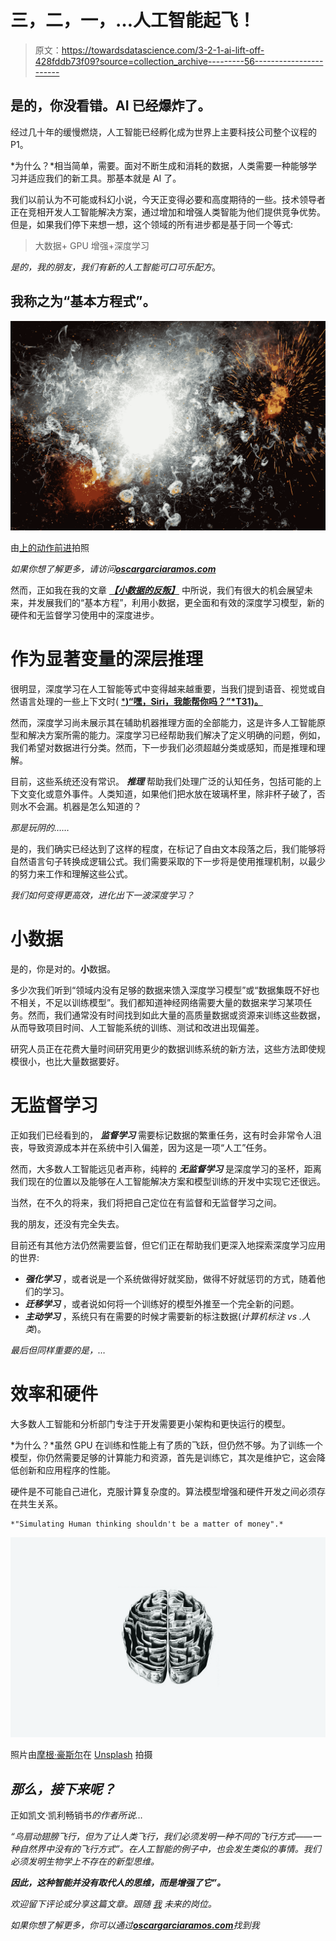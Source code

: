 # 三，二，一，…人工智能起飞！

> 原文：<https://towardsdatascience.com/3-2-1-ai-lift-off-428fddb73f09?source=collection_archive---------56----------------------->

## 是的，你没看错。AI 已经爆炸了。

经过几十年的缓慢燃烧，人工智能已经孵化成为世界上主要科技公司整个议程的 P1。

*为什么？*相当简单，需要。面对不断生成和消耗的数据，人类需要一种能够学习并适应我们的新工具。那基本就是 AI 了。

我们以前认为不可能或科幻小说，今天正变得必要和高度期待的一些。技术领导者正在竞相开发人工智能解决方案，通过增加和增强人类智能为他们提供竞争优势。但是，如果我们停下来想一想，这个领域的所有进步都是基于同一个等式:

> 大数据+ GPU 增强+深度学习

*是的，我的朋友，我们有新的人工智能可口可乐配方*。

## 我称之为“基本方程式”。

![](img/e6264f7fa48238fb1b843bed1f0bde4b.png)

由[上的](https://unsplash.com)[动作前进](https://unsplash.com/@actionvance)拍照

*如果你想了解更多，请访问*[***oscargarciaramos.com***](https://oscargarciaramos.com)

然而，正如我在我的文章 [***【小数据的反叛】***](https://medium.com/ai-in-plain-english/the-little-data-rebellion-ai-is-no-longer-just-for-the-big-guys-add5d99faafd?source=friends_link&sk=36f9ad862ad07560e0051c8abeb2ab0f) 中所说，我们有很大的机会展望未来，并发展我们的“基本方程”，利用小数据，更全面和有效的深度学习模型，新的硬件和无监督学习使用中的深度进步。

# **作为显著变量的深层推理**

很明显，深度学习在人工智能等式中变得越来越重要，当我们提到语音、视觉或自然语言处理的一些上下文时( [***)“嘿，Siri，我能帮你吗？”*T31)。**](/hey-siri-can-i-help-you-4065f38ae869?source=friends_link&sk=ec5634102f6253e900fc17c5e7b8050e)

然而，深度学习尚未展示其在辅助机器推理方面的全部能力，这是许多人工智能原型和解决方案所需的能力。深度学习已经帮助我们解决了定义明确的问题，例如，我们希望对数据进行分类。然而，下一步我们必须超越分类或感知，而是推理和理解。

目前，这些系统还没有常识。 ***推理*** 帮助我们处理广泛的认知任务，包括可能的上下文变化或意外事件。人类知道，如果他们把水放在玻璃杯里，除非杯子破了，否则水不会漏。机器是怎么知道的？

*那是玩阴的……*

是的，我们确实已经达到了这样的程度，在标记了自由文本段落之后，我们能够将自然语言句子转换成逻辑公式。我们需要采取的下一步将是使用推理机制，以最少的努力来工作和理解这些公式。

*我们如何变得更高效，进化出下一波深度学习？*

# **小数据**

是的，你是对的。**小**数据。

多少次我们听到“领域内没有足够的数据来馈入深度学习模型”或“数据集既不好也不相关，不足以训练模型”。我们都知道神经网络需要大量的数据来学习某项任务。然而，我们通常没有时间找到如此大量的高质量数据或资源来训练这些数据，从而导致项目时间、人工智能系统的训练、测试和改进出现偏差。

研究人员正在花费大量时间研究用更少的数据训练系统的新方法，这些方法即使规模很小，也比大量数据要好。

# **无监督学习**

正如我们已经看到的， ***监督学习*** 需要标记数据的繁重任务，这有时会非常令人沮丧，导致资源成本并在系统中引入偏差，因为这是一项“人工”任务。

然而，大多数人工智能远见者声称，纯粹的 ***无监督学习*** 是深度学习的圣杯，距离我们现在的位置以及能够在人工智能解决方案和模型训练的开发中实现它还很远。

当然，在不久的将来，我们将把自己定位在有监督和无监督学习之间。

我的朋友，还没有完全失去。

目前还有其他方法仍然需要监督，但它们正在帮助我们更深入地探索深度学习应用的世界:

*   ***强化学习*** ，或者说是一个系统做得好就奖励，做得不好就惩罚的方式，随着他们的学习。
*   ***迁移学习*** ，或者说如何将一个训练好的模型外推至一个完全新的问题。
*   ***主动学习*** ，系统只有在需要的时候才需要新的标注数据(*计算机标注 vs .人类*)。

*最后但同样重要的是，…*

# **效率和硬件**

大多数人工智能和分析部门专注于开发需要更小架构和更快运行的模型。

*为什么？*虽然 GPU 在训练和性能上有了质的飞跃，但仍然不够。为了训练一个模型，你仍然需要足够的计算能力和资源，首先是训练它，其次是维护它，这会降低创新和应用程序的性能。

硬件是不可能自己进化，克服计算复杂度的。算法模型增强和硬件开发之间必须存在共生关系。

```
*"Simulating Human thinking shouldn't be a matter of money".*
```

![](img/ed3c833f5298723fb9b06a0034278e12.png)

照片由[摩根·豪斯尔](https://unsplash.com/@morganhousel?utm_source=unsplash&utm_medium=referral&utm_content=creditCopyText)在 [Unsplash](https://unsplash.com/s/photos/brain?utm_source=unsplash&utm_medium=referral&utm_content=creditCopyText) 拍摄

## ***那么，接下来呢？***

正如凯文·凯利畅销书[](https://amzn.to/3eU1NRE)*的作者所说…*

*“鸟扇动翅膀飞行，但为了让人类飞行，我们必须发明一种不同的飞行方式——一种自然界中没有的飞行方式”。在人工智能的例子中，也会发生类似的事情。我们必须发明生物学上不存在的新型思维。*

***因此，这种智能并没有取代人的思维，而是增强了它”。***

*欢迎留下评论或分享这篇文章。跟随 [*我*](https://medium.com/@ogarciaramos) *未来的岗位。**

*如果你想了解更多，你可以通过[***oscargarciaramos.com***](https://oscargarciaramos.com/)找到我*
